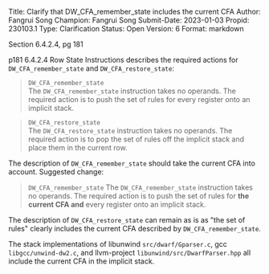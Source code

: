 Title:       Clarify that DW_CFA_remember_state includes the current CFA
Author:      Fangrui Song
Champion:    Fangrui Song
Submit-Date: 2023-01-03
Propid:      230103.1
Type:        Clarification
Status:      Open
Version:     6
Format:      markdown

Section 6.4.2.4, pg 181

p181 6.4.2.4 Row State Instructions describes the required actions for 
`DW_CFA_remember_state` and `DW_CFA_restore_state`:

>   `DW_CFA_remember_state`  
>   The `DW_CFA_remember_state` instruction takes no operands. The required 
>   action is to push the set of rules for every register onto an implicit stack.
  
>   `DW_CFA_restore_state`  
>   The `DW_CFA_restore_state` instruction takes no operands. The required action
>   is to pop the set of rules off the implicit stack and place them in the current row.

The description of `DW_CFA_remember_state` should take the current CFA into 
account. Suggested change:

>   `DW_CFA_remember_state`
>   The `DW_CFA_remember_state` instruction takes no operands. The required 
>   action is to push the set of rules for **the current CFA and** every 
>   register onto an implicit stack.

The description of `DW_CFA_restore_state` can remain as is as "the set of 
rules" clearly includes the current CFA described by `DW_CFA_remember_state`.

The stack implementations of libunwind `src/dwarf/Gparser.c`, gcc 
`libgcc/unwind-dw2.c`, and llvm-project `libunwind/src/DwarfParser.hpp` all 
include the current CFA in the implicit stack.

